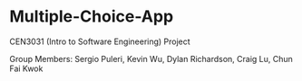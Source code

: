 # Multiple-Choice-App
CEN3031 (Intro to Software Engineering) Project

 Group Members:
Sergio Puleri,
Kevin Wu,
Dylan Richardson,
Craig Lu,
Chun Fai Kwok

